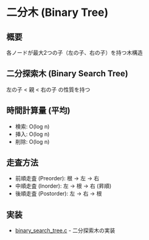 # 二分木 (Binary Tree)

## 概要
各ノードが最大2つの子（左の子、右の子）を持つ木構造

## 二分探索木 (Binary Search Tree)
左の子 < 親 < 右の子 の性質を持つ

## 時間計算量 (平均)
- 検索: O(log n)
- 挿入: O(log n)
- 削除: O(log n)

## 走査方法
- 前順走査 (Preorder): 根 → 左 → 右
- 中順走査 (Inorder): 左 → 根 → 右 (昇順)
- 後順走査 (Postorder): 左 → 右 → 根

## 実装
- [binary_search_tree.c](binary_search_tree.c) - 二分探索木の実装
